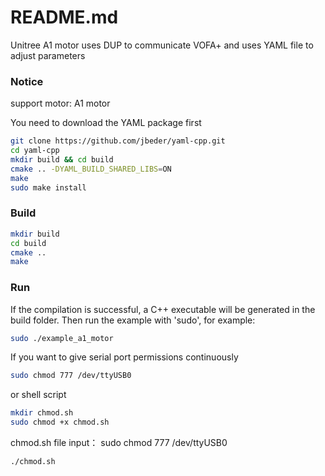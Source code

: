 # README.md
Unitree A1 motor uses DUP to communicate VOFA+ and uses YAML file to adjust parameters
### Notice

support motor: A1 motor

You need to download the YAML package first
```bash
git clone https://github.com/jbeder/yaml-cpp.git
cd yaml-cpp
mkdir build && cd build
cmake .. -DYAML_BUILD_SHARED_LIBS=ON
make
sudo make install
```

### Build
```bash
mkdir build
cd build
cmake ..
make
```

### Run
If the compilation is successful, a C++ executable will be generated in the build folder. Then run the example with 'sudo', for example:
```bash
sudo ./example_a1_motor
```

If you want to give serial port permissions continuously
```bash
sudo chmod 777 /dev/ttyUSB0
```
or shell script
```bash
mkdir chmod.sh
sudo chmod +x chmod.sh
```
chmod.sh file input：
sudo chmod 777 /dev/ttyUSB0
```bash
./chmod.sh
```
